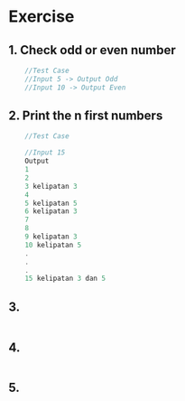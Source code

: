 # Exercise 

## 1. Check odd or even number
```javascript
    //Test Case
    //Input 5 -> Output Odd
    //Input 10 -> Output Even
```

## 2. Print the n first numbers
```javascript
    //Test Case

    //Input 15
    Output
    1 
    2
    3 kelipatan 3
    4
    5 kelipatan 5
    6 kelipatan 3
    7
    8
    9 kelipatan 3
    10 kelipatan 5
    .
    .
    .
    15 kelipatan 3 dan 5

```
## 3. 
```javascript
```

## 4. 
```javascript
```

## 5. 
```javascript
```
